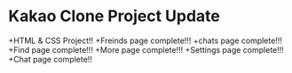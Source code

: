 # Kakao Clone Project Update

+HTML & CSS Project!!
+Freinds page complete!!!
+chats page complete!!!
+Find page complete!!!
+More page complete!!!
+Settings page complete!!!
+Chat page complete!!
